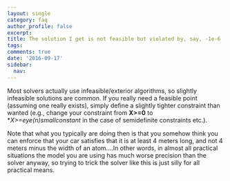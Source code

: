 ```yaml
---
layout: single
category: faq
author_profile: false
excerpt: 
title: The solution I get is not feasible but violated by, say, -1e-6
tags:
comments: true
date: '2016-09-17'
sidebar:
  nav:
---
```


Most solvers actually use infeasible/exterior algorithms, so slightly infeasible solutions are common. If you really need a feasible point (assuming one really exists), simply define a slightly tighter constraint than wanted (e.g., change your constraint from **X>=0** to **X>=eye(n)*smallconstant** in the case of semidefinite constraints etc.). 

Note that what you typically are doing then is that you somehow think you can enforce that your car satisfies that it is at least 4 meters long, and not 4 meters minus the width of an atom....In other words, in almost all practical situations the model you are using has much worse precision than the solver anyway, so trying to trick the solver like this is just silly for all practical means.
